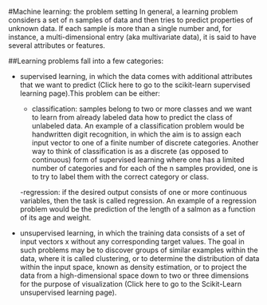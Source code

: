 #Machine learning: the problem setting
In general, a learning problem considers a set of n samples of data and then tries to predict properties of unknown data. If each sample is more than a single number and, for instance, a multi-dimensional entry (aka multivariate data), it is said to have several attributes or features.

##Learning problems fall into a few categories:

- supervised learning, in which the data comes with additional attributes that we want to predict (Click here to go to the scikit-learn supervised learning page).This problem can be either:

	- classification: samples belong to two or more classes and we want to learn from already labeled data how to predict the class of unlabeled data. An example of a classification problem would be handwritten digit recognition, in which the aim is to assign each input vector to one of a finite number of discrete categories. Another way to think of classification is as a discrete (as opposed to continuous) form of supervised learning where one has a limited number of categories and for each of the n samples provided, one is to try to label them with the correct category or class.

	-regression: if the desired output consists of one or more continuous variables, then the task is called regression. An example of a regression problem would be the prediction of the length of a salmon as a function of its age and weight.

- unsupervised learning, in which the training data consists of a set of input vectors x without any corresponding target values. The goal in such problems may be to discover groups of similar examples within the data, where it is called clustering, or to determine the distribution of data within the input space, known as density estimation, or to project the data from a high-dimensional space down to two or three dimensions for the purpose of visualization (Click here to go to the Scikit-Learn unsupervised learning page).